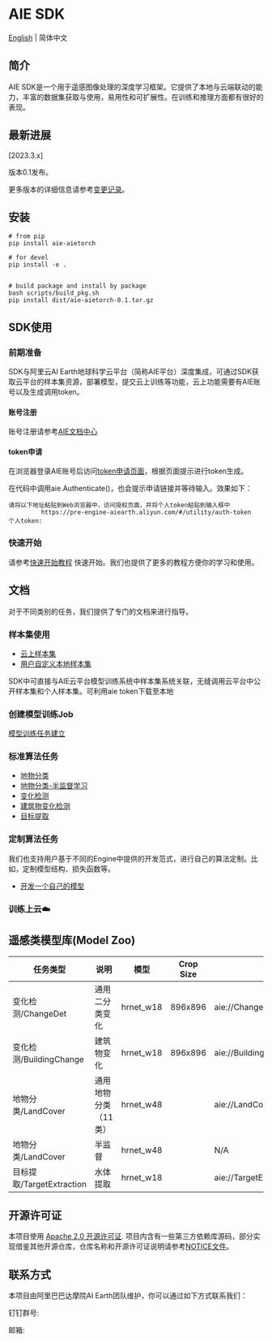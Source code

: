 # AIE SDK

[English](README.md) | 简体中文

## 简介

AIE SDK是一个用于遥感图像处理的深度学习框架。它提供了本地与云端联动的能力，丰富的数据集获取与使用，易用性和可扩展性。在训练和推理方面都有很好的表现。

## 最新进展
[2023.3.x]

版本0.1发布。

更多版本的详细信息请参考[变更记录](docs/source/change_log.md)。


## 安装

```shell
# from pip 
pip install aie-aietorch

# for devel
pip install -e .


# build package and install by package
bash scripts/build_pkg.sh
pip install dist/aie-aietorch-0.1.tar.gz

```

## SDK使用

### 前期准备 

SDK与阿里云AI Earth地球科学云平台（简称AIE平台）深度集成，可通过SDK获取云平台的样本集资源，部署模型，提交云上训练等功能，云上功能需要有AIE账号以及生成调用token。

#### 账号注册
账号注册请参考[AIE文档中心](https://engine-aiearth.aliyun.com/docs/page/guide?d=573e72)


#### token申请
在浏览器登录AIE账号后访问[token申请页面](https://engine-aiearth.aliyun.com/#/utility/auth-token)，根据页面提示进行token生成。

在代码中调用aie.Authenticate()，也会提示申请链接并等待输入。效果如下：
```
请将以下地址粘贴到Web浏览器中，访问授权页面，并将个人token粘贴到输入框中
         https://pre-engine-aiearth.aliyun.com/#/utility/auth-token
个人token: 
```


### 快速开始
请参考[快速开始教程](quickstart.ipynb) 快速开始。我们也提供了更多的教程方便你的学习和使用。

## 文档

对于不同类别的任务，我们提供了专门的文档来进行指导。

### 样本集使用


* [云上样本集](docs/dataset/cloud.md)
* [用户自定义本地样本集](docs/dataset/custom.md)



SDK中可直接与AIE云平台模型训练系统中样本集系统关联，无缝调用云平台中公开样本集和个人样本集。可利用aie token下载至本地



### 创建模型训练Job

[模型训练任务建立](/docs/train/train.md)


### 标准算法任务
* [地物分类](aietorch/trainer/mmseg/configs/LandCover/README.md)
* [地物分类-半监督学习](aietorch/trainer/mmseg/configs/LandCover/README.md#配置4-半监督训练mkd)
* [变化检测](aietorch/trainer/mmseg/configs/ChangeDet/README.md)
* [建筑物变化检测](aietorch/trainer/mmseg/configs/BuildingChange/README.md)
* [目标提取](aietorch/trainer/mmseg/configs/TargetExtraction/README.md)

### 定制算法任务
我们也支持用户基于不同的Engine中提供的开发范式，进行自己的算法定制。比如，定制模型结构、损失函数等。
* [开发一个自己的模型](docs/source/custom_model.md)

### 训练上云☁️

## 遥感类模型库(Model Zoo)

|  任务类型  | 说明 | 模型 | Crop Size | Uri | config | 下载 |
| --- | --- | --- | --- | --- | --- | --- | 
| 变化检测/ChangeDet  | 通用二分类变化 | hrnet_w18 | 896x896 | aie://ChangeDet/changedet_hrnet_w18_base_150k_new512_cosine_lr_batch_48_v25_finetune.pth | [config](/aietorch/trainer/mmseg/configs/ChangeDet/hrnet_w18_base_150k_new512_cosine_lr_batch_48_v25.py) | [model](https://aie-private-data.oss-cn-hangzhou.aliyuncs.com/model_zoo/ChangeDet/changedet_hrnet_w18_base_150k_new512_cosine_lr_batch_48_v25_finetune.pth?OSSAccessKeyId=LTAI5tBdxS7RicYExCHhVv9d&Expires=5279969060&Signature=EMLJ2M1RfuVuzhSF1RhdrEMfDtQ%3D) |
| 变化检测/BuildingChange | 建筑物变化 | hrnet_w18 | 896x896 | aie://BuildingChange/buildingchange_hrnet_w18_base_150k_new512_cosine_lr_batch_48_builingchange.pth | [config](/aietorch/trainer/mmseg/configs/BuildingChange/hrnet_w18_base_150k_new512_cosine_lr_batch_48_builingchange.py) | [model](https://aie-private-data.oss-cn-hangzhou.aliyuncs.com/model_zoo/BuildingChange/buildingchange_hrnet_w18_base_150k_new512_cosine_lr_batch_48_builingchange.pth?OSSAccessKeyId=LTAI5tBdxS7RicYExCHhVv9d&Expires=5279969098&Signature=Sh3YxYEMb6N9JCsI0I6QG594Yl8%3D) |
|  地物分类/LandCover  | 通用地物分类（11类） | hrnet_w48 | | aie://LandCover/landcover_v1.6.pth | [config](/aietorch/trainer/mmseg/configs/LandCover/fcn_hr48_1024x1024_16k_landcover.py) | [model](https://aie-private-data.oss-cn-hangzhou.aliyuncs.com/model_zoo/LandCover/landcover_v1.6.pth?OSSAccessKeyId=LTAI5tBdxS7RicYExCHhVv9d&Expires=1679973126&Signature=N3OtOviGP7v8D%2FEjxYv3hm0nuic%3D) |
|  地物分类/LandCover  | 半监督 | hrnet_w48  | | N/A | [config](/aietorch/trainer/mmseg/configs/LandCover/semi.py) | N/A |
| 目标提取/TargetExtraction | 水体提取 | hrnet_w18 | | aie://TargetExtraction/water_fcn_hr18_1024x1024_40k4_bceious1w1.0_semi0108_it1_0108_it2_0103_iter_20000.pth | [config](/aietorch/trainer/mmseg/configs/TargetExtraction/fcn_hr18_1024x1024_40k4_bceious1w1.0.py) | [model](https://aie-private-data.oss-cn-hangzhou.aliyuncs.com/model_zoo/TargetExtraction/water_fcn_hr18_1024x1024_40k4_bceious1w1.0_semi0108_it1_0108_it2_0103_iter_20000.pth?OSSAccessKeyId=LTAI5tBdxS7RicYExCHhVv9d&Expires=5279969754&Signature=oqmaSbu4XGJ4gL4lcUO%2FAJviEVg%3D) |


## 开源许可证

本项目使用 [Apache 2.0 开源许可证](LICENSE). 项目内含有一些第三方依赖库源码，部分实现借鉴其他开源仓库，仓库名称和开源许可证说明请参考[NOTICE文件](NOTICE)。


## 联系方式

本项目由阿里巴巴达摩院AI Earth团队维护，你可以通过如下方式联系我们：

钉钉群号: 

邮箱: 
